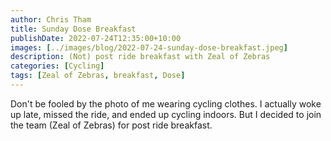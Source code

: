 ```yaml
---
author: Chris Tham
title: Sunday Dose Breakfast
publishDate: 2022-07-24T12:35:00+10:00
images: [../images/blog/2022-07-24-sunday-dose-breakfast.jpeg]
description: (Not) post ride breakfast with Zeal of Zebras
categories: [Cycling]
tags: [Zeal of Zebras, breakfast, Dose]
---
```


Don't be fooled by the photo of me wearing cycling clothes. I actually woke up late, missed the ride, and ended up cycling indoors. But I decided to join the team (Zeal of Zebras) for post ride breakfast.
